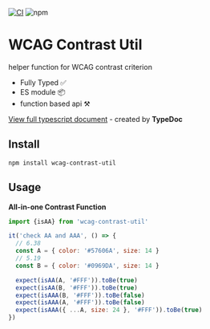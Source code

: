 [![CI](https://github.com/hikariNTU/WCAG-contrast/actions/workflows/main.yml/badge.svg)](https://github.com/hikariNTU/WCAG-contrast/actions/workflows/main.yml)
![npm](https://img.shields.io/npm/v/wcag-contrast-util)

# WCAG Contrast Util
helper function for WCAG contrast criterion

- Fully Typed ✅
- ES module 📦
- function based api ⚒

[View full typescript document](https://hikarintu.github.io/WCAG-contrast/) - created by **TypeDoc**

## Install
```
npm install wcag-contrast-util
```

## Usage

**All-in-one Contrast Function**
```js
import {isAA} from 'wcag-contrast-util'

it('check AA and AAA', () => {
  // 6.38
  const A = { color: '#57606A', size: 14 }
  // 5.19
  const B = { color: '#0969DA', size: 14 }

  expect(isAA(A, '#FFF')).toBe(true)
  expect(isAA(B, '#FFF')).toBe(true)
  expect(isAAA(B, '#FFF')).toBe(false)
  expect(isAAA(A, '#FFF')).toBe(false)
  expect(isAAA({ ...A, size: 24 }, '#FFF')).toBe(true)
})
```
